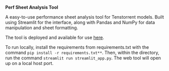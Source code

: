 **Perf Sheet Analysis Tool**

A easy-to-use performance sheet analysis tool for Tenstorrent models. Built using Streamlit for the interface, along with Pandas and NumPy for data manipulation and sheet formatting.

The tool is deployed and available for use <a href="https://perfsheet.streamlit.app" target="_blank">here</a>.

To run locally, install the requirements from requirements.txt with the command `pip install -r requirements.txt**`. Then, within the directory, run the command `streamlit run streamlit_app.py`. The web tool will open up on a local host port.